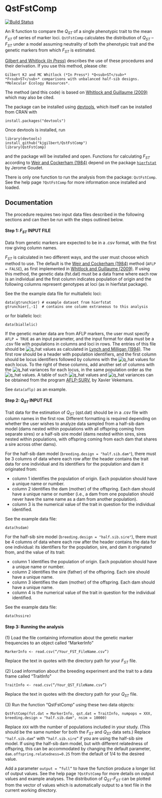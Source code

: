 # QstFstComp

[![Build Status](https://travis-ci.org/kjgilbert/QstFstComp.png?branch=master)](https://travis-ci.org/kjgilbert/QstFstComp)

An R function to compare the *Q<sub>ST</sub>* of a single phenotypic trait to the mean *F<sub>ST</sub>* of series of marker loci. `QstFstComp` calculates the distribution of *Q<sub>ST</sub>* – *F<sub>ST</sub>* under a model assuming neutrality of both the phenotypic trait and the genetic markers from which *F<sub>ST</sub>* is estimated.

[Gilbert and Whitlock (*In Press*)](http://onlinelibrary.wiley.com/doi/10.1111/1755-0998.12303/abstract) describes the use of these procedures and their derivation. If you use this method, please cite:

	Gilbert KJ and MC Whitlock (*In Press*) *Q<sub>ST</sub>* *F<sub>ST</sub>* comparisons with unbalanced half-sib designs. *Molecular Ecology Resources*.

The method (and this code) is based on [Whitlock and Guillaume (2009)](http://www.genetics.org/content/183/3/1055) which may also be cited.


The package can be installed using [devtools](https://github.com/hadley/devtools), which itself can be installed from CRAN with

```
install.packages("devtools")
```

Once devtools is installed, run

```
library(devtools)
install_github("kjgilbert/QstFstComp")
library(QstFstComp)
```
and the package will be installed and open. Functions for calculating *F<sub>ST</sub>* according to [Weir and Cockerham (1984)](http://www.jstor.org/discover/10.2307/2408641?uid=2&uid=4&sid=21104217684983) depend on the package [`hierfstat`](http://cran.r-project.org/web/packages/hierfstat/index.html) by Jerome Goudet.
<!-- or can alternatively be installed with devtools::install github("kjgilbert/QstFstComp") where there should be an underscore between "install" and "github"-->

There is only one function to run the analysis from the package: `QstFstComp`.  See the help page `?QstFstComp` for more information once installed and loaded.


## Documentation

The procedure requires two input data files described in the following sections and can then be run with the steps outlined below. 

#### Step 1: *F<sub>ST</sub>* INPUT FILE
Data from genetic markers are expected to be in a .csv format, with the first row giving column names.

*F<sub>ST</sub>* is calculated in two different ways, and the user must choose which method to use. The default is the [Weir and Cockerham (1984)](http://www.jstor.org/discover/10.2307/2408641?uid=2&uid=4&sid=21104217684983) method (`AFLP = FALSE`), as first implemented in [Whitlock and Guillaume (2009)](http://www.genetics.org/content/183/3/1055). If using this method, the genetic data (fst.dat) must be a data frame where each row is an individual and the first column indicates population of origin and the following columns represent genotypes at loci (as in hierfstat package). 

See the the example data file for multiallelic loci: 
```
data(gtrunchier) # example dataset from hierfstat 
gtrunchier[,-1]  # contains one column extraneous to this analysis
``` 
or for biallelic loci:
```
data(biallelic)
```

If the genetic marker data are from AFLP markers, the user must specify `AFLP = TRUE` as an input parameter, and the input format for data must be a .csv file with populations in columns and loci in rows. The entries of this file should be ![q_hat](https://github.com/kjgilbert/QstFstComp/raw/master/q_hat.png) values as calculated in [Lynch and Milligan (1994)](http://www.indiana.edu/~lynchlab/PDF/Lynch63.pdf). The first row should be a header with population identifiers, and the first column should be locus identifiers followed by columns with the ![q_hat](https://github.com/kjgilbert/QstFstComp/raw/master/q_hat.png) values for each locus. To the right of these columns, add another set of columns with the ![q_hat](https://github.com/kjgilbert/QstFstComp/raw/master/q_hat.png) variances for each locus, in the same population order as the ![q_hat](https://github.com/kjgilbert/QstFstComp/raw/master/q_hat.png) values. A table of such ![q_hat](https://github.com/kjgilbert/QstFstComp/raw/master/q_hat.png) values and ![q_hat](https://github.com/kjgilbert/QstFstComp/raw/master/q_hat.png) variances can be obtained from the program [AFLP-SURV](http://www.ulb.ac.be/sciences/lagev/aflp-surv.html), by Xavier Vekemans. 

See `data(aflp)` as an example.

#### Step 2: *Q<sub>ST</sub>* INPUT FILE

Trait data for the estimation of *Q<sub>ST</sub>* (qst.dat) should be in a .csv file with column names in the first row. Different formatting is required depending on whether the user wishes to analyze data sampled from a half-sib dam model (dams nested within populations with all offspring coming from separate sires) or a half-sib sire model (dams nested within sires, sires nested within populations, with offspring coming from each dam that shares a sire across other dams).

For the half-sib dam model (`breeding.design = "half.sib.dam"`), there must be 3 columns of data where each row after the header contains the trait data for one individual and its identifiers for the population and dam it originated from:
- column 1 identifies the population of origin. 	Each population should have a unique name or number.
- column 2 identifies the dam (mother) of the offspring. Each dam should have a unique name or number (i.e., a dam from one population should never have the same name as a dam from another population).
- column 3 is the numerical value of the trait in question for the individual identified.

See the example data file:
```
data(hsdam)
```

For the half-sib sire model (`breeding.design = "half.sib.sire"`), there must be 4 columns of data where each row after the header contains the data for one individual: its identifiers for the population, sire, and dam it originated from, and the value of its trait:
- column 1 identifies the population of origin. Each population should have a unique name or number.
- column 2 identifies the sire (father) of the offspring. Each sire should have a unique name.
- column 3 identifies the dam (mother) of the offspring. Each dam should have a unique name.
- column 4 is the numerical value of the trait in question for the individual identified.

See the example data file:
```
data(hssire)
```


#### Step 3: Running the analysis

(1) Load the file containing information about the genetic marker frequencies to an object called  “MarkerInfo”

```
MarkerInfo <- read.csv(“/Your_FST_FileName.csv”) 
```

Replace the text in quotes with the directory path for your *F<sub>ST</sub>* file.

(2) Load information about the breeding experiment and the trait to a data frame called “TraitInfo"

```
TraitInfo <- read.csv(“/Your_QST_FileName.csv”) 
```

Replace the text in quotes with the directory path for your *Q<sub>ST</sub>* file.

(3) Run the function “QstFstComp” using these two data objects: 

```
QstFstComp(fst.dat = MarkerInfo, qst.dat = TraitInfo, numpops = XXX, breeding.design = "half.sib.dam", nsim = 10000)
```

Replace `XXX` with the number of populations included in your study. (This should be the same number for both the *F<sub>ST</sub>* and *Q<sub>ST</sub>* data sets.) Replace `"half.sib.dam”` with `“half.sib.sire”` if you are using the half-sib sire model. If using the half-sib dam model, but with different relatedness of offspring, this can be accommodated by changing the default parameter, `dam.offspring.relatedness=0.25` from the default of 1/4 to the desired value.

Add a parameter `output = “full”` to have the function produce a longer list of output values. See the help page `?QstFstComp` for more details on output values and example analyses. The distribution of *Q<sub>ST</sub>*-*F<sub>ST</sub>* can be plotted from the vector of values which is automatically output to a text file in the current working directory.

